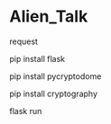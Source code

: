# Alien_Talk

request


pip install flask

pip install pycryptodome

pip install cryptography


flask run
